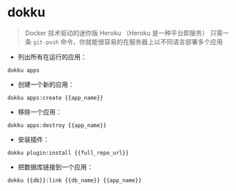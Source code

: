 # dokku

> Docker 技术驱动的迷你版 Heroku （Heroku 是一种平台即服务）
> 只需一条 `git-push` 命令，你就能很容易的在服务器上以不同语言部署多个应用

- 列出所有在运行的应用：

`dokku apps`

- 创建一个新的应用：

`dokku apps:create {{app_name}}`

- 移除一个应用：

`dokku apps:destroy {{app_name}}`

- 安装插件：

`dokku plugin:install {{full_repo_url}}`

- 把数据库链接到一个应用：

`dokku {{db}}:link {{db_name}} {{app_name}}`

[#]: contributors: ([王兴宇，Linux & BC]，[Mr. Ren])